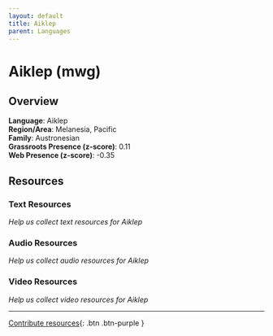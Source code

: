 ```yaml
---
layout: default
title: Aiklep
parent: Languages
---
```


# Aiklep (mwg)

## Overview

**Language**: Aiklep  
**Region/Area**: Melanesia, Pacific  
**Family**: Austronesian  
**Grassroots Presence (z-score)**: 0.11  
**Web Presence (z-score)**: -0.35  

## Resources

### Text Resources
*Help us collect text resources for Aiklep*

### Audio Resources
*Help us collect audio resources for Aiklep*

### Video Resources
*Help us collect video resources for Aiklep*

---

[Contribute resources](https://forms.office.com/e/1SfLJx3u1r){: .btn .btn-purple }

